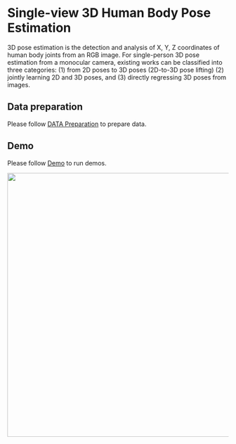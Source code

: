 # Single-view 3D Human Body Pose Estimation

3D pose estimation is the detection and analysis of X, Y, Z coordinates of human body joints from an RGB image.
For single-person 3D pose estimation from a monocular camera, existing works can be classified into three categories:
(1) from 2D poses to 3D poses (2D-to-3D pose lifting)
(2) jointly learning 2D and 3D poses, and
(3) directly regressing 3D poses from images.

## Data preparation

Please follow [DATA Preparation](/docs/en/tasks/3d_body_keypoint.md) to prepare data.

## Demo

Please follow [Demo](/demo/docs/3d_human_pose_demo.md) to run demos.

<img src="https://user-images.githubusercontent.com/15977946/118820606-02df2000-b8e9-11eb-9984-b9228101e780.gif" width="600px" alt><br>
